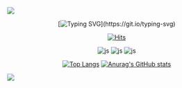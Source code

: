 
<img src="https://capsule-render.vercel.app/api?type=waving&color=35e0f7&height=200&section=header&text=Welcome&fontSize=40&fontColor=ffffff" />

<div align= "center"> 

[![Typing SVG](https://readme-typing-svg.demolab.com?font=Noto+Sans&size=30&pause=1000&color=35e0f7&width=435&lines=Hello%3F+Welcome+to+my+GitHub!)](https://git.io/typing-svg)

[![Hits](https://hits.seeyoufarm.com/api/count/incr/badge.svg?url=https%3A%2F%2Fgithub.com%2FMJ-hong0372%2Fprofile_250109.git&count_bg=%2335E0F7&title_bg=%2355F5CD&icon=&icon_color=%23E7E7E7&title=hits&edge_flat=false)](https://hits.seeyoufarm.com)

![js](https://img.shields.io/badge/HTML5-E34F26?style=for-the-badge&logo=html5&logoColor=white)
![js](https://img.shields.io/badge/CSS-239120?&style=for-the-badge&logo=css3&logoColor=white)
![js](https://img.shields.io/badge/JavaScript-F7DF1E?style=for-the-badge&logo=JavaScript&logoColor=white)

[![Top Langs](https://github-readme-stats.vercel.app/api/top-langs/?username=MJ-hong0372)](https://github.com/MJ-hong0372/profile_250109/github-readme-stats)
[![Anurag's GitHub stats](https://github-readme-stats.vercel.app/api?username=MJ-hong0372)](https://github.com/MJ-hong0372/profile_250109/github-readme-stats)
</div>

<img src="https://capsule-render.vercel.app/api?type=waving&color=35e0f7&height=200&section=footer&text=Thank%20You&fontSize=40&fontColor=ffffff" />



